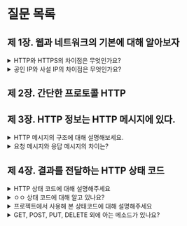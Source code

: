 # 질문 목록

## 제 1장. 웹과 네트워크의 기본에 대해 알아보자

<details>
<summary>HTTP와 HTTPS의 차이점은 무엇인가요?</summary>

답변윤수

</details>
<details>
<summary>공인 IP와 사설 IP의 차이점은 무엇인가요?</summary>

답변

</details>

## 제 2장. 간단한 프로토콜 HTTP

## 제 3장. HTTP 정보는 HTTP 메시지에 있다.

<details>
<summary>HTTP 메시지의 구조에 대해 설명해보세요.</summary>

답변

</details>
<details>
<summary>요청 메시지와 응답 메시지의 차이는?</summary>

답변

</details>

## 제 4장. 결과를 전달하는 HTTP 상태 코드

<details>
<summary>HTTP 상태 코드에 대해 설명해주세요</summary>

답변

</details>
<details>
<summary>ㅇㅇ 상태 코드에 대해 알고 있나요?</summary>

답변

</details>
<details>
<summary>프로젝트에서 사용해 본 상태코드에 대해 설명해주세요</summary>

답변

</details>
<details>
<summary>GET, POST, PUT, DELETE 외에 아는 메소드가 있나요?</summary>

답변

</details>
